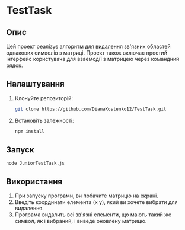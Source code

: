 # TestTask

## Опис

Цей проект реалізує алгоритм для видалення зв'язних областей однакових символів з матриці. Проект також включає простий інтерфейс користувача для взаємодії з матрицею через командний рядок.

## Налаштування

1. Клонуйте репозиторій:

   ```bash
   git clone https://github.com/DianaKostenko12/TestTask.git

   ```

2. Встановіть залежності:
   ```bash
   npm install
   ```

## Запуск

    node JuniorTestTask.js

## Використання

1. При запуску програми, ви побачите матрицю на екрані.
2. Введіть координати елемента (x y), який ви хочете вибрати для видалення.
3. Програма видалить всі зв'язні елементи, що мають такий же символ, як і вибраний, і виведе оновлену матрицю.
